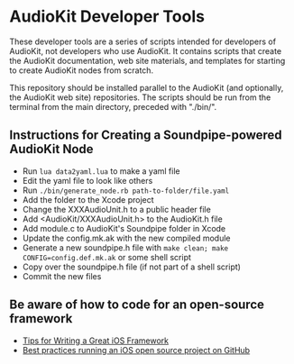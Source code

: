 AudioKit Developer Tools
===

These developer tools are a series of scripts intended for developers of AudioKit, not developers who use AudioKit. It contains scripts that create the AudioKit documentation, web site materials, and templates for starting to create AudioKit nodes from scratch.

This repository should be installed parallel to the AudioKit (and optionally, the AudioKit web site) repositories.  The scripts should be run from the terminal from the main directory, preceded with "./bin/".

## Instructions for Creating a Soundpipe-powered AudioKit Node

* Run `lua data2yaml.lua` to make a yaml file
* Edit the yaml file to look like others
* Run `./bin/generate_node.rb path-to-folder/file.yaml`
* Add the folder to the Xcode project
* Change the XXXAudioUnit.h to a public header file
* Add <AudioKit/XXXAudioUnit.h> to the AudioKit.h file
* Add module.c to AudioKit's Soundpipe folder in Xcode
* Update the config.mk.ak with the new compiled module
* Generate a new soundpipe.h file with `make clean; make CONFIG=config.def.mk.ak` or some shell script
* Copy over the soundpipe.h file (if not part of a shell script)
* Commit the new files


## Be aware of how to code for an open-source framework

* [Tips for Writing a Great iOS Framework](https://medium.com/@samjarman/tips-for-writing-a-great-ios-framework-8cf3452f6c5d#.wzejktd3l)
* [Best practices running an iOS open source project on GitHub](https://www.cocoanetics.com/2014/10/best-practices-running-an-ios-open-source-project-on-github/)